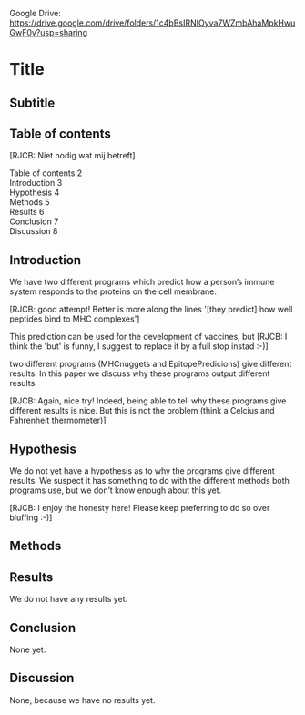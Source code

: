 Google Drive:\
https://drive.google.com/drive/folders/1c4bBsIRNIOyva7WZmbAhaMpkHwuGwF0v?usp=sharing

# Title

## Subtitle

## Table of contents

[RJCB: Niet nodig wat mij betreft]

Table of contents    2\
Introduction    3\
Hypothesis    4\
Methods    5\
Results    6\
Conclusion    7\
Discussion    8

## Introduction

We have two different programs which predict how a person’s immune system responds to the proteins on the cell membrane. 

[RJCB: good attempt! Better is more along the lines '[they predict] how well peptides bind to MHC complexes']

This prediction can be used for the development of vaccines, 
but [RJCB: I think the 'but' is funny, I suggest to replace it by a full stop instad :-)]

two different programs (MHCnuggets and EpitopePredicions) give different results. In this paper we discuss why these programs output different results.

[RJCB: Again, nice try! Indeed, being able to tell why these programs give different results is nice. But this is not the problem (think a Celcius and Fahrenheit thermometer)]

## Hypothesis
We do not yet have a hypothesis as to why the programs give different results. We suspect it has something to do with the different methods both programs use, but we don’t know enough about this yet.

[RJCB: I enjoy the honesty here! Please keep preferring to do so over bluffing :-)]

## Methods

## Results
We do not have any results yet.

## Conclusion
None yet.

## Discussion
None, because we have no results yet.
